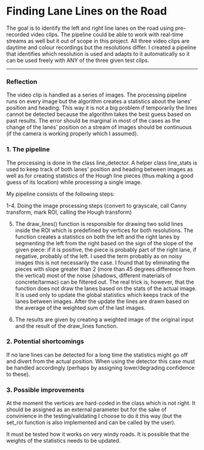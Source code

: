 # **Finding Lane Lines on the Road** 
The goal is to identify the left and right line lanes on the road using pre-recorded video clips. The pipeline could be able to work with real-time streams as well but it out of scope in this project. All three video clips are daytime and colour recordings but the resolutions differ. I created a pipeline that identifies which resolution is used and adapts to it automatically so it can be used freely with ANY of the three given test clips.

[//]: # (Image References)

[image1]: ./examples/grayscale.jpg "Grayscale"

---

### Reflection

The video clip is handled as a series of images. The processing pipeline runs on every image but the algorithm creates a statistics about the lanes' position and heading. This way it is not a big problem if temporarily the lines cannot be detected because the algorithm takes the best guess based on past results. The error should be marginal in most of the cases as the change of the lanes' position on a stream of images should be continuous (if the camera is working properly which I assumed). 

### 1. The pipeline

The processing is done in the class line_detector. A helper class line_stats is used to keep track of both lanes' position and heading between images as well as for creating statistics of the Hough line pieces (thus making a good guess of its location) while processing a single image. 

My pipeline consists of the following steps:

1-4. Doing the image processing steps (convert to grayscale, call Canny transform, mark ROI, calling the Hough transform)

5. The draw_lines() function is responsible for drawing two solid lines inside the ROI which is predefined by vertices for both resolutions. The function creates a statistics on both the left and the right lanes by segmenting the left from the right based on the sign of the slope of the given piece: if it is positive, the piece is probably part of the right lane, if negative, probably of the left. I used the term probably as on noisy images this is not necessarily the case. I found that by eliminating the pieces with slope greater than 2 (more than 45 degrees difference from the vertical) most of the noise (shadows, different materials of concrete/tarmac) can be filtered out. The real trick is, however, that the function does not draw the lanes based on the stats of the actual image. It is used only to update the global statistics which keeps track of the lanes between images. After the update the lines are drawn based on the average of the weighted sum of the last images.

6. The results are given by creating a weighted image of the original input and the result of the draw_lines function.

### 2. Potential shortcomings

If no lane lines can be detected for a long time the statistics might go off and divert from the actual position. When using the detector this case must be handled accordingly (perhaps by assigning lower/degrading confidence to these).

### 3. Possible improvements

At the moment the vertices are hard-coded in the class which is not right. It should be assigned as an external parameter but for the sake of convinience in the testing/validating I choose to do it this way (but the set_roi function is also implemented and can be called by the user).

It must be tested how it works on very windy roads. It is possible that the weights of the statistics needs to be updated. 
